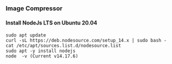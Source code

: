 ### Image Compressor

#### Install NodeJs LTS on Ubuntu 20.04

```
sudo apt update
curl -sL https://deb.nodesource.com/setup_14.x | sudo bash -
cat /etc/apt/sources.list.d/nodesource.list
sudo apt -y install nodejs
node  -v (Current v14.17.6)
```
